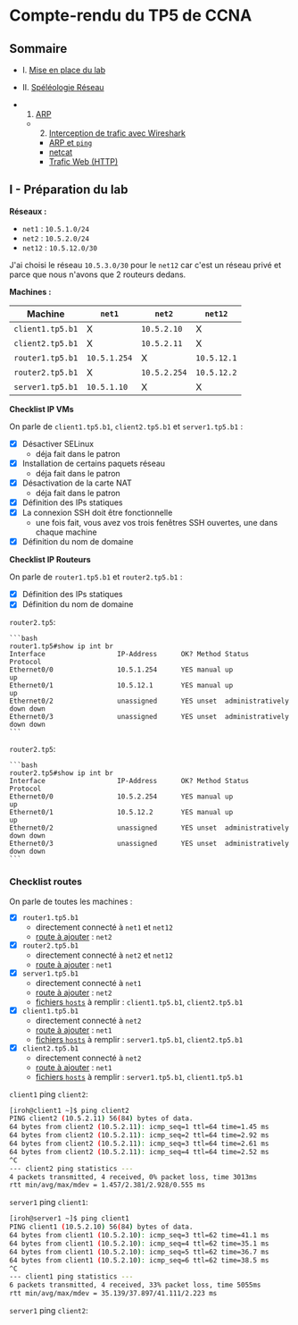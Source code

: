 # Compte-rendu du TP5 de CCNA


## Sommaire

* I. [Mise en place du lab](#i-mise-en-place-du-lab)

* II. [Spéléologie Réseau](#ii-spéléologie-réseau)
* 1. [ARP](#1-arp)
  * 2. [Interception de trafic avec Wireshark](#2-wireshark)
    * [ARP et `ping`](#a-interception-darp-et-ping)
    * [netcat](#b-interception-dune-communication-netcat)
    * [Trafic Web (HTTP)](#c-interception-dun-trafic-http)

## I - Préparation du lab

**Réseaux :**

* `net1` : `10.5.1.0/24`
* `net2` : `10.5.2.0/24`
* `net12` : `10.5.12.0/30`

J'ai choisi le réseau `10.5.3.0/30` pour le `net12` car c'est un réseau privé et parce que nous n'avons que 2 routeurs dedans.

**Machines :**

Machine | `net1` | `net2` | `net12`
--- | --- | --- | ---
`client1.tp5.b1` | X | `10.5.2.10` | X
`client2.tp5.b1` | X | `10.5.2.11` | X
`router1.tp5.b1` | `10.5.1.254` | X | `10.5.12.1`
`router2.tp5.b1` | X | `10.5.2.254` | `10.5.12.2`
`server1.tp5.b1` | `10.5.1.10` | X | X


**Checklist IP VMs** 

On parle de `client1.tp5.b1`, `client2.tp5.b1` et `server1.tp5.b1` :

* [X] Désactiver SELinux
  * déja fait dans le patron
* [X] Installation de certains paquets réseau
  * déja fait dans le patron
* [X] Désactivation de la carte NAT
  * déja fait dans le patron
* [X] Définition des IPs statiques
* [X] La connexion SSH doit être fonctionnelle
  * une fois fait, vous avez vos trois fenêtres SSH ouvertes, une dans chaque machine
* [X] Définition du nom de domaine

**Checklist IP Routeurs**

On parle de `router1.tp5.b1` et `router2.tp5.b1` :

* [X] Définition des IPs statiques
* [X] Définition du nom de domaine

`router2.tp5`:

    ```bash
    router1.tp5#show ip int br
    Interface                  IP-Address      OK? Method Status                Protocol
    Ethernet0/0                10.5.1.254      YES manual up                    up
    Ethernet0/1                10.5.12.1       YES manual up                    up
    Ethernet0/2                unassigned      YES unset  administratively down down
    Ethernet0/3                unassigned      YES unset  administratively down down
    ```

`router2.tp5`:

    ```bash
    router2.tp5#show ip int br
    Interface                  IP-Address      OK? Method Status                Protocol
    Ethernet0/0                10.5.2.254      YES manual up                    up
    Ethernet0/1                10.5.12.2       YES manual up                    up
    Ethernet0/2                unassigned      YES unset  administratively down down
    Ethernet0/3                unassigned      YES unset  administratively down down
    ```

### Checklist routes 

On parle de toutes les machines :
* [X] `router1.tp5.b1`  
  * directement connecté à `net1` et `net12`  
  * [route à ajouter](../../cours/procedures-cisco.md#ajouter-une-route-statique) : `net2`  
* [X] `router2.tp5.b1`
  * directement connecté à `net2` et `net12`  
  * [route à ajouter](../../cours/procedures-cisco.md#ajouter-une-route-statique) : `net1`  
* [X] `server1.tp5.b1`  
  * directement connecté à `net1`  
  * [route à ajouter](../../cours/procedures.md#ajouter-une-route-statique) : `net2`
  * [fichiers `hosts`](../../cours/procedures.md#editer-le-fichier-hosts) à remplir : `client1.tp5.b1`, `client2.tp5.b1`
* [X] `client1.tp5.b1`
  * directement connecté à `net2`  
  * [route à ajouter](../../cours/procedures.md#ajouter-une-route-statique) : `net1`
  * [fichiers `hosts`](../../cours/procedures.md#editer-le-fichier-hosts) à remplir : `server1.tp5.b1`, `client2.tp5.b1`
* [X] `client2.tp5.b1`
  * directement connecté à `net2`  
  * [route à ajouter](../../cours/procedures.md#ajouter-une-route-statique) : `net1`
  * [fichiers `hosts`](../../cours/procedures.md#editer-le-fichier-hosts) à remplir : `server1.tp5.b1`, `client1.tp5.b1`

`client1` ping `client2`:

```bash
[iroh@client1 ~]$ ping client2
PING client2 (10.5.2.11) 56(84) bytes of data.
64 bytes from client2 (10.5.2.11): icmp_seq=1 ttl=64 time=1.45 ms
64 bytes from client2 (10.5.2.11): icmp_seq=2 ttl=64 time=2.92 ms
64 bytes from client2 (10.5.2.11): icmp_seq=3 ttl=64 time=2.61 ms
64 bytes from client2 (10.5.2.11): icmp_seq=4 ttl=64 time=2.52 ms
^C
--- client2 ping statistics ---
4 packets transmitted, 4 received, 0% packet loss, time 3013ms
rtt min/avg/max/mdev = 1.457/2.381/2.928/0.555 ms

```

`server1` ping `client1`:

```bash
[iroh@server1 ~]$ ping client1
PING client1 (10.5.2.10) 56(84) bytes of data.
64 bytes from client1 (10.5.2.10): icmp_seq=3 ttl=62 time=41.1 ms
64 bytes from client1 (10.5.2.10): icmp_seq=4 ttl=62 time=35.1 ms
64 bytes from client1 (10.5.2.10): icmp_seq=5 ttl=62 time=36.7 ms
64 bytes from client1 (10.5.2.10): icmp_seq=6 ttl=62 time=38.5 ms
^C
--- client1 ping statistics ---
6 packets transmitted, 4 received, 33% packet loss, time 5055ms
rtt min/avg/max/mdev = 35.139/37.897/41.111/2.223 ms

```

`server1` ping `client2`:

```bash
```